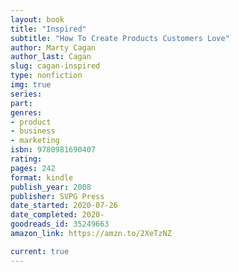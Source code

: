```yaml
---
layout: book
title: "Inspired"
subtitle: "How To Create Products Customers Love"
author: Marty Cagan
author_last: Cagan
slug: cagan-inspired
type: nonfiction
img: true
series: 
part: 
genres:
- product
- business
- marketing
isbn: 9780981690407
rating: 
pages: 242
format: kindle
publish_year: 2008
publisher: SVPG Press
date_started: 2020-07-26
date_completed: 2020-
goodreads_id: 35249663
amazon_link: https://amzn.to/2XeTzNZ

current: true
---
```


